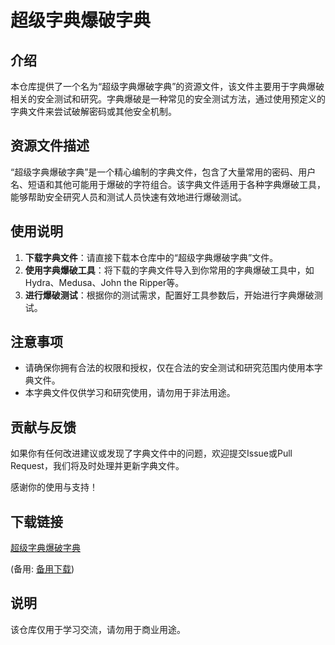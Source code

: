# 超级字典爆破字典

## 介绍

本仓库提供了一个名为“超级字典爆破字典”的资源文件，该文件主要用于字典爆破相关的安全测试和研究。字典爆破是一种常见的安全测试方法，通过使用预定义的字典文件来尝试破解密码或其他安全机制。

## 资源文件描述

“超级字典爆破字典”是一个精心编制的字典文件，包含了大量常用的密码、用户名、短语和其他可能用于爆破的字符组合。该字典文件适用于各种字典爆破工具，能够帮助安全研究人员和测试人员快速有效地进行爆破测试。

## 使用说明

1. **下载字典文件**：请直接下载本仓库中的“超级字典爆破字典”文件。
2. **使用字典爆破工具**：将下载的字典文件导入到你常用的字典爆破工具中，如Hydra、Medusa、John the Ripper等。
3. **进行爆破测试**：根据你的测试需求，配置好工具参数后，开始进行字典爆破测试。

## 注意事项

- 请确保你拥有合法的权限和授权，仅在合法的安全测试和研究范围内使用本字典文件。
- 本字典文件仅供学习和研究使用，请勿用于非法用途。

## 贡献与反馈

如果你有任何改进建议或发现了字典文件中的问题，欢迎提交Issue或Pull Request，我们将及时处理并更新字典文件。

感谢你的使用与支持！

## 下载链接
[超级字典爆破字典](https://pan.quark.cn/s/9d16d8b5621c) 

(备用: [备用下载](https://pan.baidu.com/s/1ickeXRN4AGB9LO8P_XEWtQ?pwd=1234))

## 说明

该仓库仅用于学习交流，请勿用于商业用途。
